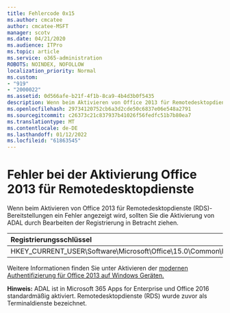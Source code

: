 ```yaml
---
title: Fehlercode 0x15
ms.author: cmcatee
author: cmcatee-MSFT
manager: scotv
ms.date: 04/21/2020
ms.audience: ITPro
ms.topic: article
ms.service: o365-administration
ROBOTS: NOINDEX, NOFOLLOW
localization_priority: Normal
ms.custom:
- "919"
- "2000022"
ms.assetid: 0d566afe-b21f-4f1b-8ca9-4b4d3b0f5435
description: Wenn beim Aktivieren von Office 2013 für Remotedesktopdienste (RDS)-Bereitstellungen ein Fehler angezeigt wird, sollten Sie die Aktivierung von ADAL durch Bearbeiten der Registrierung in Betracht ziehen.
ms.openlocfilehash: 29734120752cb6a3d2cde50c6837e06e548a2791
ms.sourcegitcommit: c26373c21c837937b41026f56fedfc51b7b80ea7
ms.translationtype: MT
ms.contentlocale: de-DE
ms.lasthandoff: 01/12/2022
ms.locfileid: "61863545"
---
```

# <a name="error-while-activation-office-2013-on-remote-desktop-services"></a>Fehler bei der Aktivierung Office 2013 für Remotedesktopdienste

Wenn beim Aktivieren von Office 2013 für Remotedesktopdienste (RDS)-Bereitstellungen ein Fehler angezeigt wird, sollten Sie die Aktivierung von ADAL durch Bearbeiten der Registrierung in Betracht ziehen.
  
|**Registrierungsschlüssel**|**Type**|**Wert**|
|:-----|:-----|:-----|
|HKEY_CURRENT_USER\Software\Microsoft\Office\15.0\Common\Identity\EnableADAL  <br/> |REG_DWORD  <br/> |1  <br/> |

Weitere Informationen finden Sie unter Aktivieren der [modernen Authentifizierung für Office 2013 auf Windows Geräten.](https://docs.microsoft.com/microsoft-365/admin/security-and-compliance/enable-modern-authentication)
  
**Hinweis:** ADAL ist in Microsoft 365 Apps for Enterprise und Office 2016 standardmäßig aktiviert. Remotedesktopdienste (RDS) wurde zuvor als Terminaldienste bezeichnet.
  